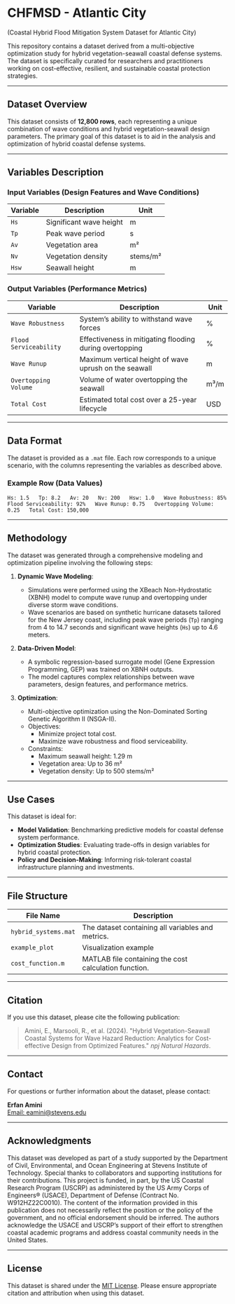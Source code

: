 # CHFMSD - Atlantic City
(Coastal Hybrid Flood Mitigation System Dataset for Atlantic City)

This repository contains a dataset derived from a multi-objective optimization study for hybrid vegetation-seawall coastal defense systems. The dataset is specifically curated for researchers and practitioners working on cost-effective, resilient, and sustainable coastal protection strategies.

---

## Dataset Overview

This dataset consists of **12,800 rows**, each representing a unique combination of wave conditions and hybrid vegetation-seawall design parameters. The primary goal of this dataset is to aid in the analysis and optimization of hybrid coastal defense systems.

---

## Variables Description

### Input Variables (Design Features and Wave Conditions)

| Variable       | Description                               | Unit               |
|----------------|-------------------------------------------|--------------------|
| `Hs`           | Significant wave height                  | m                  |
| `Tp`           | Peak wave period                         | s                  |
| `Av`           | Vegetation area                          | m²                 |
| `Nv`           | Vegetation density                       | stems/m²           |
| `Hsw`          | Seawall height                           | m                  |

### Output Variables (Performance Metrics)

| Variable                | Description                                               | Unit               |
|-------------------------|-----------------------------------------------------------|--------------------|
| `Wave Robustness`       | System’s ability to withstand wave forces                 | %                  |
| `Flood Serviceability`  | Effectiveness in mitigating flooding during overtopping    | %                  |
| `Wave Runup`            | Maximum vertical height of wave uprush on the seawall     | m                  |
| `Overtopping Volume`    | Volume of water overtopping the seawall                   | m³/m               |
| `Total Cost`            | Estimated total cost over a 25-year lifecycle             | USD                |

---

## Data Format

The dataset is provided as a `.mat` file. Each row corresponds to a unique scenario, with the columns representing the variables as described above.

### Example Row (Data Values)
```plaintext
Hs: 1.5   Tp: 8.2   Av: 20   Nv: 200   Hsw: 1.0   Wave Robustness: 85%   Flood Serviceability: 92%   Wave Runup: 0.75   Overtopping Volume: 0.25   Total Cost: 150,000
```

---

## Methodology

The dataset was generated through a comprehensive modeling and optimization pipeline involving the following steps:

1. **Dynamic Wave Modeling**:
   - Simulations were performed using the XBeach Non-Hydrostatic (XBNH) model to compute wave runup and overtopping under diverse storm wave conditions.
   - Wave scenarios are based on synthetic hurricane datasets tailored for the New Jersey coast, including peak wave periods (`Tp`) ranging from 4 to 14.7 seconds and significant wave heights (`Hs`) up to 4.6 meters.

2. **Data-Driven Model**:
   - A symbolic regression-based surrogate model (Gene Expression Programming, GEP) was trained on XBNH outputs.
   - The model captures complex relationships between wave parameters, design features, and performance metrics.

3. **Optimization**:
   - Multi-objective optimization using the Non-Dominated Sorting Genetic Algorithm II (NSGA-II).
   - Objectives:
     - Minimize project total cost.
     - Maximize wave robustness and flood serviceability.
   - Constraints:
     - Maximum seawall height: 1.29 m
     - Vegetation area: Up to 36 m²
     - Vegetation density: Up to 500 stems/m²

---

## Use Cases

This dataset is ideal for:
- **Model Validation**: Benchmarking predictive models for coastal defense system performance.
- **Optimization Studies**: Evaluating trade-offs in design variables for hybrid coastal protection.
- **Policy and Decision-Making**: Informing risk-tolerant coastal infrastructure planning and investments.

---

## File Structure

| File Name            | Description                                       |
|----------------------|---------------------------------------------------|
| `hybrid_systems.mat` | The dataset containing all variables and metrics. |
| `example_plot`       | Visualization example                             |
| `cost_function.m`    | MATLAB file containing the cost calculation function. |

---

## Citation

If you use this dataset, please cite the following publication:

> Amini, E., Marsooli, R., et al. (2024). "Hybrid Vegetation-Seawall Coastal Systems for Wave Hazard Reduction: Analytics for Cost-effective Design from Optimized Features." _npj Natural Hazards_.

---

## Contact

For questions or further information about the dataset, please contact:

**Erfan Amini**  
[Email: eamini@stevens.edu](mailto:eamini@stevens.edu)

---

## Acknowledgments

This dataset was developed as part of a study supported by the Department of Civil, Environmental, and Ocean Engineering at Stevens Institute of Technology. Special thanks to collaborators and supporting institutions for their contributions. This project is funded, in part, by the US Coastal Research Program (USCRP) as administered by the US Army Corps of Engineers® (USACE), Department of Defense (Contract No. W912HZ22C0010). The content of the information provided in this publication does not necessarily reflect the position or the policy of the government, and no official endorsement should be inferred. The authors acknowledge the USACE and USCRP’s support of their effort to strengthen coastal academic programs and address coastal community needs in the United States.

---

## License

This dataset is shared under the [MIT License](LICENSE). Please ensure appropriate citation and attribution when using this dataset.
